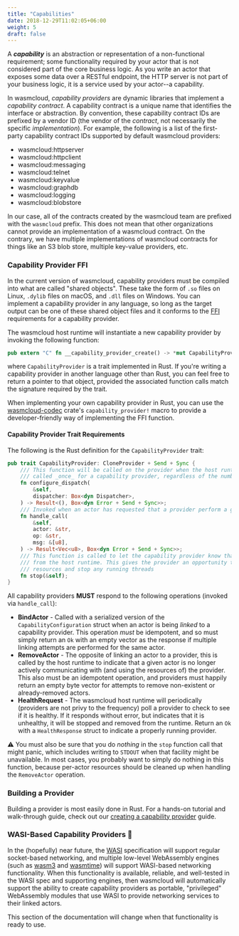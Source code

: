 ```yaml
---
title: "Capabilities"
date: 2018-12-29T11:02:05+06:00
weight: 5
draft: false
---
```


A **_capability_** is an abstraction or representation of a non-functional requirement; some functionality required by your actor that is not considered part of the core business logic. As you write an actor that exposes some data over a RESTful endpoint, the HTTP server is not part of your business logic, it is a service used by your actor--a capability.

In wasmcloud, _capability providers_ are dynamic libraries that implement a _capability contract_. A capability contract is a unique name that identifies the interface or abstraction. By convention, these capability contract IDs are prefixed by a vendor ID (the vendor of the _contract_, not necessarily the specific _implementation_). For example, the following is a list of the first-party capability contract IDs supported by default wasmcloud providers:

* wasmcloud:httpserver
* wasmcloud:httpclient
* wasmcloud:messaging
* wasmcloud:telnet
* wasmcloud:keyvalue
* wasmcloud:graphdb
* wasmcloud:logging
* wasmcloud:blobstore

In our case, all of the contracts created by the wasmcloud team are prefixed with the `wasmcloud` prefix. This does not mean that other organizations cannot provide an implementation of a wasmcloud contract. On the contrary, we have multiple implementations of wasmcloud contracts for things like an S3 blob store, multiple key-value providers, etc.

### Capability Provider FFI

In the current version of wasmcloud, capability providers must be compiled into what are called "shared objects". These take the form of `.so` files on Linux, `.dylib` files on macOS, and `.dll` files on Windows. You can implement a capability provider in any language, so long as the target output can be one of these shared object files and it conforms to the [FFI](https://en.wikipedia.org/wiki/Foreign_function_interface) requirements for a capability provider.

The wasmcloud host runtime will instantiate a new capability provider by invoking the following function:

```rust
pub extern "C" fn __capability_provider_create() -> *mut CapabilityProvider 
```

where `CapabilityProvider` is a trait implemented in Rust. If you're writing a capability provider in another language other than Rust, you can feel free to return a pointer to that object, provided the associated function calls match the signature required by the trait.

When implementing your own capability provider in Rust, you can use the [wasmcloud-codec](https://github.com/wasmcloud/wascc-codec) crate's `capability_provider!` macro to provide a developer-friendly way of implementing the FFI function.

#### Capability Provider Trait Requirements

The following is the Rust definition for the `CapabilityProvider` trait:

```rust
pub trait CapabilityProvider: CloneProvider + Send + Sync {
    /// This function will be called on the provider when the host runtime is ready and has configured a dispatcher. This function is only ever
    /// called _once_ for a capability provider, regardless of the number of actors being managed in the host
    fn configure_dispatch(
        &self,
        dispatcher: Box<dyn Dispatcher>,
    ) -> Result<(), Box<dyn Error + Send + Sync>>;
    /// Invoked when an actor has requested that a provider perform a given operation
    fn handle_call(
        &self,
        actor: &str,
        op: &str,
        msg: &[u8],
    ) -> Result<Vec<u8>, Box<dyn Error + Send + Sync>>;
    /// This function is called to let the capability provider know that it is being removed
    /// from the host runtime. This gives the provider an opportunity to clean up any
    /// resources and stop any running threads
    fn stop(&self);
}
```

All capability providers **MUST** respond to the following operations (invoked via `handle_call`):

* **BindActor** - Called with a serialized version of the `CapabilityConfiguration` struct when an actor is being _linked_ to a capability provider. This operation _must_ be idempotent, and so must simply return an `Ok` with an empty vector as the response if multiple linking attempts are performed for the same actor.
* **RemoveActor** - The opposite of linking an actor to a provider, this is called by the host runtime to indicate that a given actor is no longer actively communicating with (and using the resources of) the provider. This also must be an idempotent operation, and providers must happily return an empty byte vector for attempts to remove non-existent or already-removed actors.
* **HealthRequest** - The wasmcloud host runtime will periodically (providers are not privy to the frequency) poll a provider to check to see if it is healthy. If it responds without error, but indicates that it is unhealthy, it will be stopped and removed from the runtime. Return an `Ok` with a `HealthResponse` struct to indicate a properly running provider.

⚠️ You must also be sure that you do _nothing_ in the `stop` function call that might panic, which includes writing to `STDOUT` when that facility might be unavailable. In most cases, you probably want to simply do nothing in this function, because per-actor resources should be cleaned up when handling the `RemoveActor` operation.

### Building a Provider

Building a provider is most easily done in Rust. For a hands-on tutorial and walk-through guide, check out our [creating a capability provider](/app-dev/create-provider) guide.

### WASI-Based Capability Providers 🔮

In the (hopefully) near future, the [WASI](https://wasi.dev/) specification will support regular socket-based networking, and multiple low-level WebAssembly engines (such as [wasm3](https://github.com/wasm3/wasm3) and [wasmtime](https://github.com/bytecodealliance/wasmtime)) will support WASI-based networking functionality. When this functionality is available, reliable, and well-tested in the WASI spec and supporting engines, then wasmcloud will automatically support the ability to create capability providers as portable, "privileged" WebAssembly modules that use WASI to provide networking services to their linked actors.

This section of the documentation will change when that functionality is ready to use.

